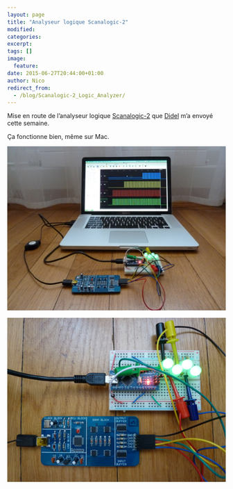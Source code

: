 ```yaml
---
layout: page
title: "Analyseur logique Scanalogic-2"
modified:
categories:
excerpt:
tags: []
image:
  feature:
date: 2015-06-27T20:44:00+01:00
author: Nico
redirect_from:
  - /blog/Scanalogic-2_Logic_Analyzer/
---
```


Mise en route de l’analyseur logique [Scanalogic-2](http://www.ikalogic.com/ikalogic-products/scanalogic-2/) que [Didel](http://didel.ch/) m’a envoyé cette semaine.

Ça fonctionne bien, même sur Mac.

![](../../files/2015-06-27-Scanalogic-2_Logic_Analyzer/Scanalogic-2_Logic_Analyzer_001.jpg)

![](../../files/2015-06-27-Scanalogic-2_Logic_Analyzer/Scanalogic-2_Logic_Analyzer_002.jpg)

